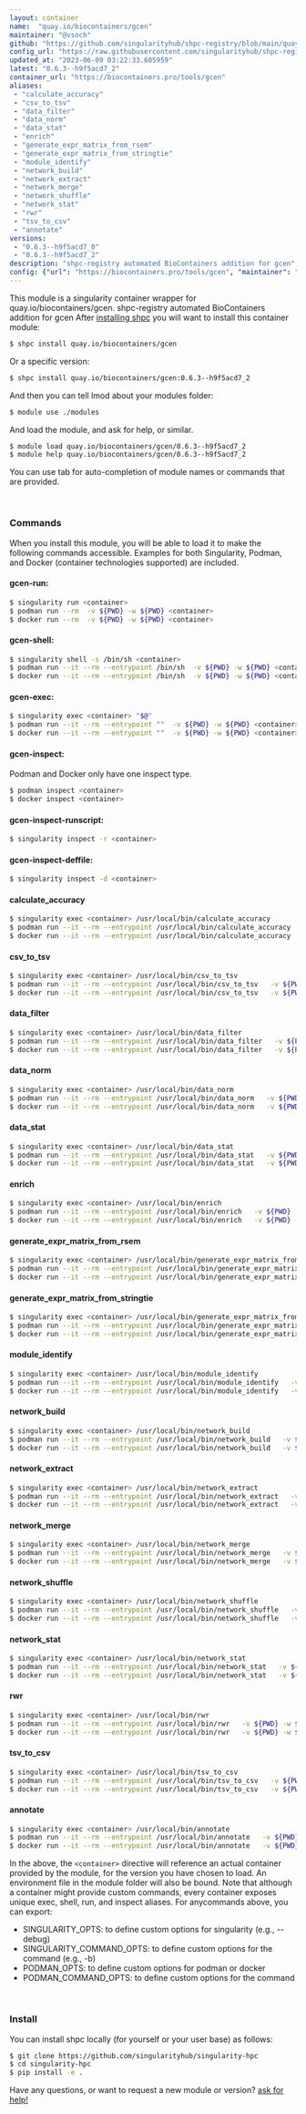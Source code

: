 ```yaml
---
layout: container
name:  "quay.io/biocontainers/gcen"
maintainer: "@vsoch"
github: "https://github.com/singularityhub/shpc-registry/blob/main/quay.io/biocontainers/gcen/container.yaml"
config_url: "https://raw.githubusercontent.com/singularityhub/shpc-registry/main/quay.io/biocontainers/gcen/container.yaml"
updated_at: "2023-06-09 03:22:33.605959"
latest: "0.6.3--h9f5acd7_2"
container_url: "https://biocontainers.pro/tools/gcen"
aliases:
 - "calculate_accuracy"
 - "csv_to_tsv"
 - "data_filter"
 - "data_norm"
 - "data_stat"
 - "enrich"
 - "generate_expr_matrix_from_rsem"
 - "generate_expr_matrix_from_stringtie"
 - "module_identify"
 - "network_build"
 - "network_extract"
 - "network_merge"
 - "network_shuffle"
 - "network_stat"
 - "rwr"
 - "tsv_to_csv"
 - "annotate"
versions:
 - "0.6.3--h9f5acd7_0"
 - "0.6.3--h9f5acd7_2"
description: "shpc-registry automated BioContainers addition for gcen"
config: {"url": "https://biocontainers.pro/tools/gcen", "maintainer": "@vsoch", "description": "shpc-registry automated BioContainers addition for gcen", "latest": {"0.6.3--h9f5acd7_2": "sha256:4b66c90b6d6e32c76fe78910a12022920783e4b096afc1434511f91f28c5cf17"}, "tags": {"0.6.3--h9f5acd7_0": "sha256:d8e0e085dbb0f2570b06a487f583fe402d603db541f22651e7915e1a6a5bae95", "0.6.3--h9f5acd7_2": "sha256:4b66c90b6d6e32c76fe78910a12022920783e4b096afc1434511f91f28c5cf17"}, "docker": "quay.io/biocontainers/gcen", "aliases": {"calculate_accuracy": "/usr/local/bin/calculate_accuracy", "csv_to_tsv": "/usr/local/bin/csv_to_tsv", "data_filter": "/usr/local/bin/data_filter", "data_norm": "/usr/local/bin/data_norm", "data_stat": "/usr/local/bin/data_stat", "enrich": "/usr/local/bin/enrich", "generate_expr_matrix_from_rsem": "/usr/local/bin/generate_expr_matrix_from_rsem", "generate_expr_matrix_from_stringtie": "/usr/local/bin/generate_expr_matrix_from_stringtie", "module_identify": "/usr/local/bin/module_identify", "network_build": "/usr/local/bin/network_build", "network_extract": "/usr/local/bin/network_extract", "network_merge": "/usr/local/bin/network_merge", "network_shuffle": "/usr/local/bin/network_shuffle", "network_stat": "/usr/local/bin/network_stat", "rwr": "/usr/local/bin/rwr", "tsv_to_csv": "/usr/local/bin/tsv_to_csv", "annotate": "/usr/local/bin/annotate"}}
---
```


This module is a singularity container wrapper for quay.io/biocontainers/gcen.
shpc-registry automated BioContainers addition for gcen
After [installing shpc](#install) you will want to install this container module:


```bash
$ shpc install quay.io/biocontainers/gcen
```

Or a specific version:

```bash
$ shpc install quay.io/biocontainers/gcen:0.6.3--h9f5acd7_2
```

And then you can tell lmod about your modules folder:

```bash
$ module use ./modules
```

And load the module, and ask for help, or similar.

```bash
$ module load quay.io/biocontainers/gcen/0.6.3--h9f5acd7_2
$ module help quay.io/biocontainers/gcen/0.6.3--h9f5acd7_2
```

You can use tab for auto-completion of module names or commands that are provided.

<br>

### Commands

When you install this module, you will be able to load it to make the following commands accessible.
Examples for both Singularity, Podman, and Docker (container technologies supported) are included.

#### gcen-run:

```bash
$ singularity run <container>
$ podman run --rm  -v ${PWD} -w ${PWD} <container>
$ docker run --rm  -v ${PWD} -w ${PWD} <container>
```

#### gcen-shell:

```bash
$ singularity shell -s /bin/sh <container>
$ podman run --it --rm --entrypoint /bin/sh  -v ${PWD} -w ${PWD} <container>
$ docker run --it --rm --entrypoint /bin/sh  -v ${PWD} -w ${PWD} <container>
```

#### gcen-exec:

```bash
$ singularity exec <container> "$@"
$ podman run --it --rm --entrypoint ""  -v ${PWD} -w ${PWD} <container> "$@"
$ docker run --it --rm --entrypoint ""  -v ${PWD} -w ${PWD} <container> "$@"
```

#### gcen-inspect:

Podman and Docker only have one inspect type.

```bash
$ podman inspect <container>
$ docker inspect <container>
```

#### gcen-inspect-runscript:

```bash
$ singularity inspect -r <container>
```

#### gcen-inspect-deffile:

```bash
$ singularity inspect -d <container>
```


#### calculate_accuracy

```bash
$ singularity exec <container> /usr/local/bin/calculate_accuracy
$ podman run --it --rm --entrypoint /usr/local/bin/calculate_accuracy   -v ${PWD} -w ${PWD} <container> -c " $@"
$ docker run --it --rm --entrypoint /usr/local/bin/calculate_accuracy   -v ${PWD} -w ${PWD} <container> -c " $@"
```


#### csv_to_tsv

```bash
$ singularity exec <container> /usr/local/bin/csv_to_tsv
$ podman run --it --rm --entrypoint /usr/local/bin/csv_to_tsv   -v ${PWD} -w ${PWD} <container> -c " $@"
$ docker run --it --rm --entrypoint /usr/local/bin/csv_to_tsv   -v ${PWD} -w ${PWD} <container> -c " $@"
```


#### data_filter

```bash
$ singularity exec <container> /usr/local/bin/data_filter
$ podman run --it --rm --entrypoint /usr/local/bin/data_filter   -v ${PWD} -w ${PWD} <container> -c " $@"
$ docker run --it --rm --entrypoint /usr/local/bin/data_filter   -v ${PWD} -w ${PWD} <container> -c " $@"
```


#### data_norm

```bash
$ singularity exec <container> /usr/local/bin/data_norm
$ podman run --it --rm --entrypoint /usr/local/bin/data_norm   -v ${PWD} -w ${PWD} <container> -c " $@"
$ docker run --it --rm --entrypoint /usr/local/bin/data_norm   -v ${PWD} -w ${PWD} <container> -c " $@"
```


#### data_stat

```bash
$ singularity exec <container> /usr/local/bin/data_stat
$ podman run --it --rm --entrypoint /usr/local/bin/data_stat   -v ${PWD} -w ${PWD} <container> -c " $@"
$ docker run --it --rm --entrypoint /usr/local/bin/data_stat   -v ${PWD} -w ${PWD} <container> -c " $@"
```


#### enrich

```bash
$ singularity exec <container> /usr/local/bin/enrich
$ podman run --it --rm --entrypoint /usr/local/bin/enrich   -v ${PWD} -w ${PWD} <container> -c " $@"
$ docker run --it --rm --entrypoint /usr/local/bin/enrich   -v ${PWD} -w ${PWD} <container> -c " $@"
```


#### generate_expr_matrix_from_rsem

```bash
$ singularity exec <container> /usr/local/bin/generate_expr_matrix_from_rsem
$ podman run --it --rm --entrypoint /usr/local/bin/generate_expr_matrix_from_rsem   -v ${PWD} -w ${PWD} <container> -c " $@"
$ docker run --it --rm --entrypoint /usr/local/bin/generate_expr_matrix_from_rsem   -v ${PWD} -w ${PWD} <container> -c " $@"
```


#### generate_expr_matrix_from_stringtie

```bash
$ singularity exec <container> /usr/local/bin/generate_expr_matrix_from_stringtie
$ podman run --it --rm --entrypoint /usr/local/bin/generate_expr_matrix_from_stringtie   -v ${PWD} -w ${PWD} <container> -c " $@"
$ docker run --it --rm --entrypoint /usr/local/bin/generate_expr_matrix_from_stringtie   -v ${PWD} -w ${PWD} <container> -c " $@"
```


#### module_identify

```bash
$ singularity exec <container> /usr/local/bin/module_identify
$ podman run --it --rm --entrypoint /usr/local/bin/module_identify   -v ${PWD} -w ${PWD} <container> -c " $@"
$ docker run --it --rm --entrypoint /usr/local/bin/module_identify   -v ${PWD} -w ${PWD} <container> -c " $@"
```


#### network_build

```bash
$ singularity exec <container> /usr/local/bin/network_build
$ podman run --it --rm --entrypoint /usr/local/bin/network_build   -v ${PWD} -w ${PWD} <container> -c " $@"
$ docker run --it --rm --entrypoint /usr/local/bin/network_build   -v ${PWD} -w ${PWD} <container> -c " $@"
```


#### network_extract

```bash
$ singularity exec <container> /usr/local/bin/network_extract
$ podman run --it --rm --entrypoint /usr/local/bin/network_extract   -v ${PWD} -w ${PWD} <container> -c " $@"
$ docker run --it --rm --entrypoint /usr/local/bin/network_extract   -v ${PWD} -w ${PWD} <container> -c " $@"
```


#### network_merge

```bash
$ singularity exec <container> /usr/local/bin/network_merge
$ podman run --it --rm --entrypoint /usr/local/bin/network_merge   -v ${PWD} -w ${PWD} <container> -c " $@"
$ docker run --it --rm --entrypoint /usr/local/bin/network_merge   -v ${PWD} -w ${PWD} <container> -c " $@"
```


#### network_shuffle

```bash
$ singularity exec <container> /usr/local/bin/network_shuffle
$ podman run --it --rm --entrypoint /usr/local/bin/network_shuffle   -v ${PWD} -w ${PWD} <container> -c " $@"
$ docker run --it --rm --entrypoint /usr/local/bin/network_shuffle   -v ${PWD} -w ${PWD} <container> -c " $@"
```


#### network_stat

```bash
$ singularity exec <container> /usr/local/bin/network_stat
$ podman run --it --rm --entrypoint /usr/local/bin/network_stat   -v ${PWD} -w ${PWD} <container> -c " $@"
$ docker run --it --rm --entrypoint /usr/local/bin/network_stat   -v ${PWD} -w ${PWD} <container> -c " $@"
```


#### rwr

```bash
$ singularity exec <container> /usr/local/bin/rwr
$ podman run --it --rm --entrypoint /usr/local/bin/rwr   -v ${PWD} -w ${PWD} <container> -c " $@"
$ docker run --it --rm --entrypoint /usr/local/bin/rwr   -v ${PWD} -w ${PWD} <container> -c " $@"
```


#### tsv_to_csv

```bash
$ singularity exec <container> /usr/local/bin/tsv_to_csv
$ podman run --it --rm --entrypoint /usr/local/bin/tsv_to_csv   -v ${PWD} -w ${PWD} <container> -c " $@"
$ docker run --it --rm --entrypoint /usr/local/bin/tsv_to_csv   -v ${PWD} -w ${PWD} <container> -c " $@"
```


#### annotate

```bash
$ singularity exec <container> /usr/local/bin/annotate
$ podman run --it --rm --entrypoint /usr/local/bin/annotate   -v ${PWD} -w ${PWD} <container> -c " $@"
$ docker run --it --rm --entrypoint /usr/local/bin/annotate   -v ${PWD} -w ${PWD} <container> -c " $@"
```



In the above, the `<container>` directive will reference an actual container provided
by the module, for the version you have chosen to load. An environment file in the
module folder will also be bound. Note that although a container
might provide custom commands, every container exposes unique exec, shell, run, and
inspect aliases. For anycommands above, you can export:

 - SINGULARITY_OPTS: to define custom options for singularity (e.g., --debug)
 - SINGULARITY_COMMAND_OPTS: to define custom options for the command (e.g., -b)
 - PODMAN_OPTS: to define custom options for podman or docker
 - PODMAN_COMMAND_OPTS: to define custom options for the command

<br>

### Install

You can install shpc locally (for yourself or your user base) as follows:

```bash
$ git clone https://github.com/singularityhub/singularity-hpc
$ cd singularity-hpc
$ pip install -e .
```

Have any questions, or want to request a new module or version? [ask for help!](https://github.com/singularityhub/singularity-hpc/issues)